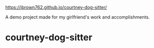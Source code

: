 https://jbrown762.github.io/courtney-dog-sitter/

A demo project made for my girlfriend's work and accomplishments.

# courtney-dog-sitter
